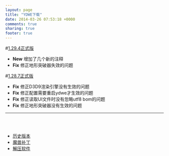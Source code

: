 ```yaml
---
layout: page
title: "YDWE下载"
date: 2014-03-26 07:53:18 +0000
comments: true
sharing: true
footer: true
---
```


#[1.29.4正式版](http://pan.baidu.com/s/1gdULikN)

* **New** 增加了几个新的注释
* **Fix** 修正地形突破器失效的问题

#[1.28.7正式版](http://pan.baidu.com/s/1gd0DmJT)

* **Fix**  修正D3D9渲染引擎没有生效的问题
* **Fix**  修正配置需要重启ydwe才生效的问题
* **Fix**  修正读取UI文件时没有忽略utf8 bom的问题
* **Fix**  修正地形突破器没有生效的问题

---

<br><br>

* [历史版本](http://pan.baidu.com/share/link?shareid=401650&uk=3389291567)
* [魔兽补丁](http://pan.baidu.com/share/link?shareid=401621&uk=3389291567)
* [解压软件](http://sparanoid.com/lab/7z/)
